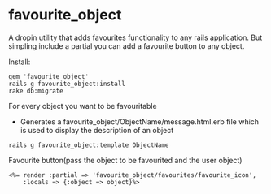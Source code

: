 favourite_object
================
A dropin utility that adds favourites functionality to any rails application. But simpling include a partial you can add a favourite button to any object.


Install: 
```
gem 'favourite_object'
rails g favourite_object:install
rake db:migrate
```

For every object you want to be favouritable
- Generates a favourite_object/ObjectName/message.html.erb file which is used to display the description of an object
```
rails g favourite_object:template ObjectName
```


Favourite button(pass the object to be favourited and the user object)
```
<%= render :partial => 'favourite_object/favourites/favourite_icon', 
	:locals => {:object => object}%>
```